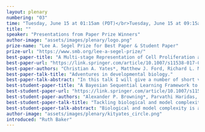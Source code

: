 ```yaml
---
layout: plenary
numbering: "03"
time: "Tuesday, June 15 at 01:15am (PDT)</br>Tuesday, June 15 at 09:15am (BST)</br>Tuesday, June 15 05:15pm (KST)"
title: ""
speaker: "Presentations from Paper Prize Winners"
author-image: "assets/images/plenary/logo.png"
prize-name: "Lee A. Segel Prize for Best Paper & Student Paper"
prize-url: "https://www.smb.org/lee-a-segel-prize/"
best-paper-title: "A Multi-stage Representation of Cell Proliferation as a Markov Process"
best-paper-url: "https://link.springer.com/article/10.1007/s11538-017-0356-4"
best-paper-authors: "Christian A. Yates*, Matthew J. Ford, Richard L. Mort"
best-paper-talk-title: "Adventures in developmental biology."
best-paper-talk-abstract: "In this talk I will give a number of short vignettes of work that has been undertaken in my group over the last 15 years. Mathematically, the theme that underlies our work is the importance of randomness to biological systems. I will explore a number of systems for which randomness plays a critical role. Models of these systems which ignore this important feature do a poor job of replicating the known biology, which in turn limits their predictive power. The underlying biological theme of the majority our work is development, but the tools and techniques we have build can be applied to multiple biological systems and indeed further afield. Topics will be drawn from, locust migration, zebrafsh pigment pattern formation, mammalian cell migratory defects, appropriate cell cycle modelling and more. I won't delve to deeply into anyone area, but am happy to take question or to expand upon of the areas I touch on."
best-student-paper-title: "A Bayesian Sequential Learning Framework to Parameterise Continuum Models of Melanoma Invasion into Human Skin"
best-student-paper-url: "https://link.springer.com/article/10.1007/s11538-018-0532-1"
best-student-paper-authors: "Alexander P. Browning*, Parvathi Haridas, Matthew J. Simpson"
best-student-paper-talk-title: "Tackling biological and model complexity through a sequence of experiments"
best-student-paper-talk-abstract: "Biological and model complexity is a major challenge in mathematical biology. While more complex models capture the finer details in biological processes, they typically suffer from practical non-identifiability when calibrated to typical experimental measurements. We demonstrate this for a simple model of melanoma invasion into human skin, where it is challenging to extract detailed biological measurements from experimental images. We demonstrate an approach to alleviate this problem through a Bayesian sequential learning framework, where a sequence of mathematical and experimental models are applied in tandem to gradually learn about key components of the process and calibrate the full mathematical model. Whereas parameter estimates from a single melanoma invasion experiment are meaningless, those from our sequential learning approach are well-defined and describe cell behaviour throughout the sequence of experiments we consider."
author-image: "assets/images/plenary/kityates_circle.png"
introduced: "Ruth Baker"
---
```


